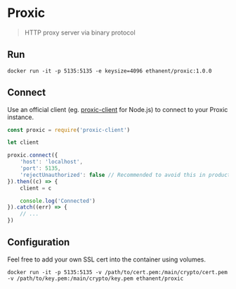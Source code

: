 # Proxic
> HTTP proxy server via binary protocol

## Run

```
docker run -it -p 5135:5135 -e keysize=4096 ethanent/proxic:1.0.0
```

## Connect

Use an official client (eg. [proxic-client](https://www.npmjs.com/package/proxic-client) for Node.js) to connect to your Proxic instance.

```js
const proxic = require('proxic-client')

let client

proxic.connect({
	'host': 'localhost',
	'port': 5135,
	'rejectUnauthorized': false // Recommended to avoid this in production.
}).then((c) => {
	client = c

	console.log('Connected')
}).catch((err) => {
	// ...
})
```

## Configuration

Feel free to add your own SSL cert into the container using volumes.

```
docker run -it -p 5135:5135 -v /path/to/cert.pem:/main/crypto/cert.pem -v /path/to/key.pem:/main/crypto/key.pem ethanent/proxic
```

